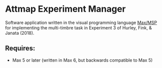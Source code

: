 # Attmap Experiment Manager
Software application written in the visual programming language [Max/MSP](https://en.wikipedia.org/wiki/Max_(software)) for implementing the multi-timbre task in Experiment 3 of Hurley, Fink, & Janata (2018).

## Requires:
- Max 5 or later (written in Max 6, but backwards compatible to Max 5)
